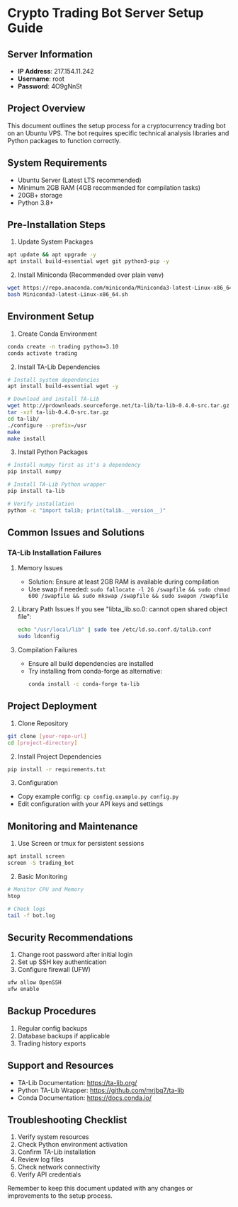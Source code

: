 # Crypto Trading Bot Server Setup Guide

## Server Information
- **IP Address**: 217.154.11.242
- **Username**: root
- **Password**: 4O9gNnSt

## Project Overview
This document outlines the setup process for a cryptocurrency trading bot on an Ubuntu VPS. The bot requires specific technical analysis libraries and Python packages to function correctly.

## System Requirements
- Ubuntu Server (Latest LTS recommended)
- Minimum 2GB RAM (4GB recommended for compilation tasks)
- 20GB+ storage
- Python 3.8+

## Pre-Installation Steps

1. Update System Packages
```bash
apt update && apt upgrade -y
apt install build-essential wget git python3-pip -y
```

2. Install Miniconda (Recommended over plain venv)
```bash
wget https://repo.anaconda.com/miniconda/Miniconda3-latest-Linux-x86_64.sh
bash Miniconda3-latest-Linux-x86_64.sh
```

## Environment Setup

1. Create Conda Environment
```bash
conda create -n trading python=3.10
conda activate trading
```

2. Install TA-Lib Dependencies
```bash
# Install system dependencies
apt install build-essential wget -y

# Download and install TA-Lib
wget http://prdownloads.sourceforge.net/ta-lib/ta-lib-0.4.0-src.tar.gz
tar -xzf ta-lib-0.4.0-src.tar.gz
cd ta-lib/
./configure --prefix=/usr
make
make install
```

3. Install Python Packages
```bash
# Install numpy first as it's a dependency
pip install numpy

# Install TA-Lib Python wrapper
pip install ta-lib

# Verify installation
python -c "import talib; print(talib.__version__)"
```

## Common Issues and Solutions

### TA-Lib Installation Failures
1. Memory Issues
   - Solution: Ensure at least 2GB RAM is available during compilation
   - Use swap if needed: `sudo fallocate -l 2G /swapfile && sudo chmod 600 /swapfile && sudo mkswap /swapfile && sudo swapon /swapfile`

2. Library Path Issues
   If you see "libta_lib.so.0: cannot open shared object file":
   ```bash
   echo "/usr/local/lib" | sudo tee /etc/ld.so.conf.d/talib.conf
   sudo ldconfig
   ```

3. Compilation Failures
   - Ensure all build dependencies are installed
   - Try installing from conda-forge as alternative:
     ```bash
     conda install -c conda-forge ta-lib
     ```

## Project Deployment

1. Clone Repository
```bash
git clone [your-repo-url]
cd [project-directory]
```

2. Install Project Dependencies
```bash
pip install -r requirements.txt
```

3. Configuration
- Copy example config: `cp config.example.py config.py`
- Edit configuration with your API keys and settings

## Monitoring and Maintenance

1. Use Screen or tmux for persistent sessions
```bash
apt install screen
screen -S trading_bot
```

2. Basic Monitoring
```bash
# Monitor CPU and Memory
htop

# Check logs
tail -f bot.log
```

## Security Recommendations

1. Change root password after initial login
2. Set up SSH key authentication
3. Configure firewall (UFW)
```bash
ufw allow OpenSSH
ufw enable
```

## Backup Procedures

1. Regular config backups
2. Database backups if applicable
3. Trading history exports

## Support and Resources

- TA-Lib Documentation: https://ta-lib.org/
- Python TA-Lib Wrapper: https://github.com/mrjbq7/ta-lib
- Conda Documentation: https://docs.conda.io/

## Troubleshooting Checklist

1. Verify system resources
2. Check Python environment activation
3. Confirm TA-Lib installation
4. Review log files
5. Check network connectivity
6. Verify API credentials

Remember to keep this document updated with any changes or improvements to the setup process. 